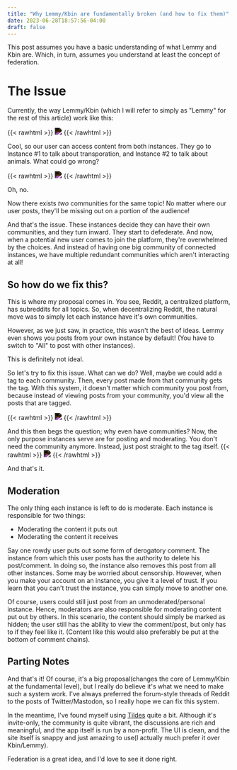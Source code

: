 ```yaml
---
title: "Why Lemmy/Kbin are fundamentally broken (and how to fix them)"
date: 2023-06-28T18:57:56-04:00
draft: false
---
```

This post assumes you have a basic understanding of what Lemmy and Kbin are.
Which, in turn, assumes you understand at least the concept of federation.

# The Issue
Currently, the way Lemmy/Kbin (which I will refer to simply as "Lemmy" for the rest of this article) work like this:

{{< rawhtml >}}
<img src="/instances.svg" style="filter:invert(1)"/>
{{< /rawhtml >}}

Cool, so our user can access content from both instances.
They go to Instance #1 to talk about transporation, and Instance #2 to talk about animals.
What could go wrong?

{{< rawhtml >}}
<img src="/instanceohno.svg" style="filter:invert(1)"/>
{{< /rawhtml >}}

Oh, no.

Now there exists *two* communities for the same topic!
No matter where our user posts, they'll be missing out on a portion of the audience!

And that's the issue. These instances decide they can have their own communities, and they turn inward.
They start to defederate.
And now, when a potential new user comes to join the platform, they're overwhelmed by the choices.
And instead of having one big community of connected instances, we have multiple redundant communities which aren't interacting at all!

## So how do we fix this?
This is where my proposal comes in.
You see, Reddit, a centralized platform, has subreddits for all topics.
So, when decentralizing Reddit, the natural move was to simply let each instance have it's own communities.

However, as we just saw, in practice, this wasn't the best of ideas. Lemmy even shows you posts from your own instance by default! (You have to switch to "All" to post with other instances).

This is definitely not ideal.

So let's try to fix this issue. What can we do?
Well, maybe we could add a tag to each community. Then, every post made from that community gets the tag.
With this system, it doesn't matter which community you post from, because instead of viewing posts from your community, you'd view all the posts that are tagged.

{{< rawhtml >}}
<img src="/instanceohyes.svg" style="filter:invert(1)"/>
{{< /rawhtml >}}

And this then begs the question; why even have communities? Now, the only purpose instances serve are for posting and moderating. You don't need the community anymore. Instead, just post straight to the tag itself.
{{< rawhtml >}}
<img src="/instanceohyeahhh.svg" style="filter:invert(1)"/>
{{< /rawhtml >}}

And that's it.

## Moderation

The only thing each instance is left to do is moderate. Each instance is responsible for two things:
- Moderating the content it puts out
- Moderating the content it receives

Say one rowdy user puts out some form of derogatory comment.
The instance from which this user posts has the authority to delete his post/comment.
In doing so, the instance also removes this post from all other instances.
Some may be worried about censorship. However, when you make your account on an instance, you give it a level of trust.
If you learn that you can't trust the instance, you can simply move to another one.

Of course, users could still just post from an unmoderated/personal instance. Hence, moderators are also responsible for moderating content put out by others. In this scenario, the content should simply be marked as hidden; the user still has the ability to view the comment/post, but only has to if they feel like it. (Content like this would also preferably be put at the bottom of comment chains).

## Parting Notes

And that's it! Of course, it's a big proposal(changes the core of Lemmy/Kbin at the fundamental level), but I really do believe it's what we need to make such a system work. I've always preferred the forum-style threads of Reddit to the posts of Twitter/Mastodon, so I really hope we can fix this system.

In the meantime, I've found myself using [Tildes](https://tildes.net) quite a bit. Although it's invite-only, the community is quite vibrant, the discussions are rich and meaningful, and the app itself is run by a non-profit. The UI is clean, and the site itself is snappy and just amazing to use(I actually much prefer it over Kbin/Lemmy).

Federation is a great idea, and I'd love to see it done right.
